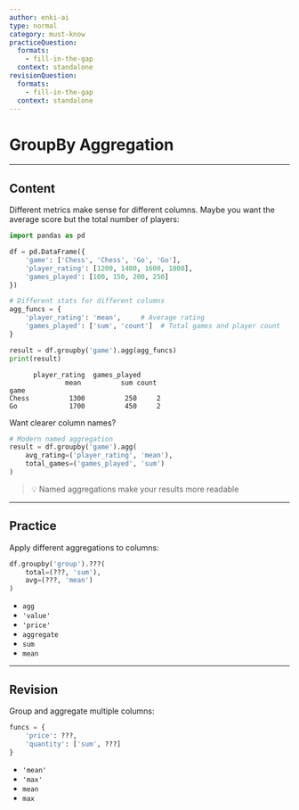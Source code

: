 ```yaml
---
author: enki-ai
type: normal
category: must-know
practiceQuestion:
  formats:
    - fill-in-the-gap
  context: standalone
revisionQuestion:
  formats:
    - fill-in-the-gap
  context: standalone
---
```


# GroupBy Aggregation

---

## Content

Different metrics make sense for different columns. Maybe you want the average score but the total number of players:

```python
import pandas as pd

df = pd.DataFrame({
    'game': ['Chess', 'Chess', 'Go', 'Go'],
    'player_rating': [1200, 1400, 1600, 1800],
    'games_played': [100, 150, 200, 250]
})

# Different stats for different columns
agg_funcs = {
    'player_rating': 'mean',     # Average rating
    'games_played': ['sum', 'count']  # Total games and player count
}

result = df.groupby('game').agg(agg_funcs)
print(result)
```
```
      player_rating  games_played      
              mean          sum count
game                                 
Chess          1300          250     2
Go             1700          450     2
```

Want clearer column names?
```python
# Modern named aggregation
result = df.groupby('game').agg(
    avg_rating=('player_rating', 'mean'),
    total_games=('games_played', 'sum')
)
```

> 💡 Named aggregations make your results more readable

---

## Practice

Apply different aggregations to columns:

```python
df.groupby('group').???(
    total=(???, 'sum'),
    avg=(???, 'mean')
)
```

- `agg`
- `'value'`
- `'price'`
- `aggregate`
- `sum`
- `mean`

---

## Revision

Group and aggregate multiple columns:

```python
funcs = {
    'price': ???,
    'quantity': ['sum', ???]
}
```

- `'mean'`
- `'max'`
- `mean`
- `max` 
